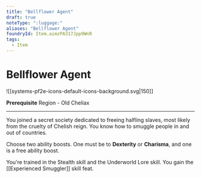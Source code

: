 ```yaml
---
title: "Bellflower Agent"
draft: true
noteType: ":luggage:"
aliases: "Bellflower Agent"
foundryId: Item.aimzPA317Jpp9WnR
tags:
  - Item
---
```


# Bellflower Agent
![[systems-pf2e-icons-default-icons-background.svg|150]]

**Prerequisite** Region - Old Cheliax

* * *

You joined a secret society dedicated to freeing halfling slaves, most likely from the cruelty of Chelish reign. You know how to smuggle people in and out of countries.

Choose two ability boosts. One must be to **Dexterity** or **Charisma**, and one is a free ability boost.

You're trained in the Stealth skill and the Underworld Lore skill. You gain the [[Experienced Smuggler]] skill feat.
